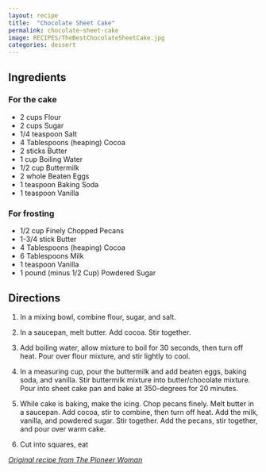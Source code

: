 ```yaml
---
layout: recipe
title:  "Chocolate Sheet Cake"
permalink: chocolate-sheet-cake
image: RECIPES/TheBestChocolateSheetCake.jpg
categories: dessert
---
```




## Ingredients

### For the cake

* 2 cups Flour
* 2 cups Sugar
* 1/4 teaspoon Salt
* 4 Tablespoons (heaping) Cocoa
* 2 sticks Butter
* 1 cup Boiling Water
* 1/2 cup Buttermilk
* 2 whole Beaten Eggs
* 1 teaspoon Baking Soda
* 1 teaspoon Vanilla


### For frosting
* 1/2 cup Finely Chopped Pecans
* 1-3/4 stick Butter
* 4 Tablespoons (heaping) Cocoa
* 6 Tablespoons Milk
* 1 teaspoon Vanilla
* 1 pound (minus 1/2 Cup) Powdered Sugar




## Directions

1. In a mixing bowl, combine flour, sugar, and salt.

1. In a saucepan, melt butter. Add cocoa. Stir together.

1. Add boiling water, allow mixture to boil for 30 seconds, then turn off heat. Pour over flour mixture, and stir lightly to cool.

1. In a measuring cup, pour the buttermilk and add beaten eggs, baking soda, and vanilla. Stir buttermilk mixture into butter/chocolate mixture. Pour into sheet cake pan and bake at 350-degrees for 20 minutes.

1. While cake is baking, make the icing. Chop pecans finely. Melt butter in a saucepan. Add cocoa, stir to combine, then turn off heat. Add the milk, vanilla, and powdered sugar. Stir together. Add the pecans, stir together, and pour over warm cake.


1. Cut into squares, eat

[*Original recipe from The Pioneer Woman*](http://thepioneerwoman.com/cooking/the_best_chocol/)
